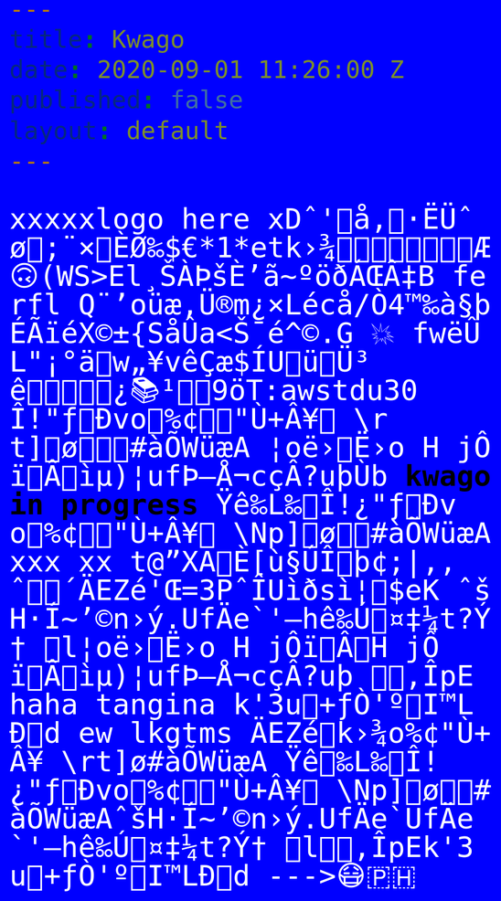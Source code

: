```yaml
---
title: Kwago
date: 2020-09-01 11:26:00 Z
published: false
layout: default
---
```


<html><head>
  
<meta charset="utf-8">
<title>
Kwago
</title>

<link rel="stylesheet" type="text/css" href="normalize.css">
<style>

@font-face{
  font-family: courier-classic;
  src: url(Courier.ttf);
  
}
a, a:visited {
  color: black;
}
a:hover {
  color: orange;
}
.hl {
  font-weight: bold;
}
a, a:visited {
  text-decoration: none;
}


</style>
</head><p style="color:#ffffff";><body style="font-family: courier-classic, monospace; word-break: break-all; line-height: 1; font-size: 50px; cursor: auto;background-color:blue;"> 
xxxxxlogo here xDˆ'å‚·ËÜˆø;¨×ÈØ‰$€*1*etk›¾Æ&#x1F643;(WS&gt;El¸ŠÀÞšÈ’ã~ºöðÁŒÂ‡B  ferfl Q¨’oüæ,Ü®m¿×Lécå/Ò4™‰à§þÉÃïéX©±{SåÛa&lt;Š¯é^©.G &#x1F4A5; fwëÛL"¡°äw„¥vêÇæ$ÍUüÜ³ê¿&#x1F4DA;¹9öT:awstdu30Î!"ƒÐvo%¢"Ù+Â¥ \rt]ø&#x1F440;#àÕWüæA ¦oë›Ë›o H jÔïÂìµ)¦ufÞ–Å¬cçÂ?uþÙb<span class="hl"><a href="https://isipkwago.carrd.co/"> kwago in progress</a></span> Ÿê‰L‰Î!¿"ƒÐvo%¢"Ù+Â¥ \Np]ø#àÕWüæA xxx xx  t@”XA&#x1F9A0;È[ù§ÚÎþ¢;|‚,ˆ´ÄEZé'Œ=3PˆÎUìðsì¦$eK
 ˆšH·Í~’©n›ý.UfÄe`'–hê‰Ú¤‡¼t?Ý† l¦oë›Ë›o H jÔïÂ&#x1F47E;H jÔïÂìµ)¦ufÞ–Å¬cçÂ?uþ
 ‚ÎpE haha tangina k'3u+ƒÒ'ºI™LÐd ew lkgtms ÄEZé&#x1F92C;k›¾o%¢"Ù+Â¥ \rt]ø#àÕWüæA Ÿê&#x1F308;‰L‰Î!¿"ƒÐvo%¢"Ù+Â¥ \Np]ø#àÕWüæAˆšH·Í~’©n›ý.UfÄe`UfÄe`'–hê‰Ú¤‡¼t?Ý† l‚ÎpEk'3u+ƒÒ'ºI™LÐd --->&#x1F637;&#127477;&#127469;




<!-- ---------------------------------------------------------------------------------- --></p></div></html>